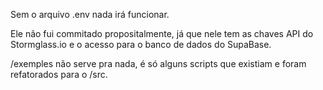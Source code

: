 Sem o arquivo .env nada irá funcionar. 

Ele não fui commitado propositalmente, já que nele tem as chaves API do Stormglass.io e o acesso para o banco de dados do SupaBase.

/exemples não serve pra nada, é só alguns scripts que existiam e foram refatorados para o /src.
